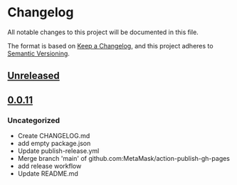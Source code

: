 # Changelog
All notable changes to this project will be documented in this file.

The format is based on [Keep a Changelog](https://keepachangelog.com/en/1.0.0/),
and this project adheres to [Semantic Versioning](https://semver.org/spec/v2.0.0.html).

## [Unreleased]

## [0.0.11]
### Uncategorized
- Create CHANGELOG.md
- add empty package.json
- Update publish-release.yml
- Merge branch 'main' of github.com:MetaMask/action-publish-gh-pages
- add release workflow
- Update README.md

[Unreleased]: https://github.com/MetaMask/action-publish-gh-pages/compare/v0.0.11...HEAD
[0.0.11]: https://github.com/MetaMask/action-publish-gh-pages/releases/tag/v0.0.11
